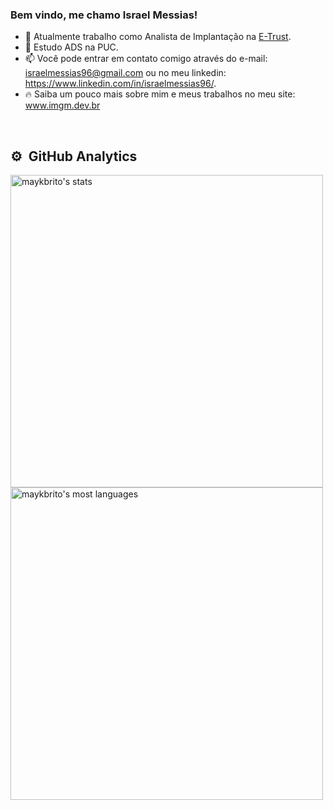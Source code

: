### Bem vindo, me chamo Israel Messias!

- 🔭 Atualmente trabalho como Analista de Implantação na [E-Trust](https://www.e-trust.com.br/).
- 🌱 Estudo ADS na PUC.
- 📫 Você pode entrar em contato comigo através do e-mail: israelmessias96@gmail.com ou no meu linkedin: https://www.linkedin.com/in/israelmessias96/.
- 🔥 Saiba um pouco mais sobre mim e meus trabalhos no meu site: www.imgm.dev.br

<br>

## ⚙️ &nbsp;GitHub Analytics

<p align="left">
<img width="500em" src="https://github-readme-stats.vercel.app/api?username=railom96&show_icons=true&theme=vision-friendly-dark" alt="maykbrito's stats"/>
<img width="500em" src="https://github-readme-stats.vercel.app/api/top-langs/?username=railom96&layout=compact&theme=vision-friendly-dark" alt="maykbrito's most languages"/>
</p>

